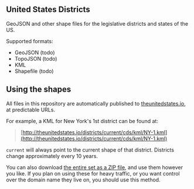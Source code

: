 ## United States Districts

GeoJSON and other shape files for the legislative districts and states of the US.

Supported formats:

* GeoJSON (todo)
* TopoJSON (todo)
* KML
* Shapefile (todo)

## Using the shapes

All files in this repository are automatically published to [theunitedstates.io](http://theunitedstates.io), at predictable URLs.

For example, a KML for New York's 1st district can be found at:

> [http://theunitedstates.io/districts/current/cds/kml/NY-1.kml](http://theunitedstates.io/districts/current/cds/kml/NY-1.kml)

`current` will always point to the current shape of that district. Districts change approximately every 10 years.

You can also download [the entire set as a ZIP file](https://github.com/unitedstates/districts/archive/gh-pages.zip), and use them however you like. If you plan on using these for heavy traffic, or you want control over the domain name they live on, you should use this method.
